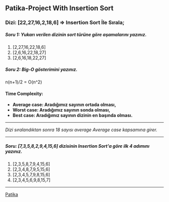 ## Patika-Project With Insertion Sort
### Dizi: [22,27,16,2,18,6] => Insertion Sort İle Sırala;
##### Soru 1: Yukarı verilen dizinin sort türüne göre aşamalarını yazınız.
1) [2,27,16,22,18,6]
2) [2,6,16,22,18,27]
3) [2,6,16,18,22,27]
##### Soru 2: Big-O gösterimini yazınız.
n(n+1)/2 = O(n^2)
#### Time Complexity: 
- **Average case: Aradığımız sayının ortada olması,**
- **Worst case: Aradığımız sayının sonda olması,**
- **Best case: Aradığımız sayının dizinin en başında olması.**
----------------------------------------------------------------------------------------------------
*Dizi sıralandıktan sonra 18 sayısı average Average case kapsamına girer.*

----------------------------------------------------------------------------------------------------
##### Soru: [7,3,5,8,2,9,4,15,6] dizisinin Insertion Sort'a göre ilk 4 adımını yazınız.
1) [2,3,5,8,7,9,4,15,6]
2) [2,3,4,8,7,9,5,15,6]
3) [2,3,4,5,7,9,8,15,6]
4) [2,3,4,5,6,9,8,15,7]
-----------------------------------------------------------------------------------------------------
[Patika](https://www.patika.dev/tr)





